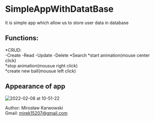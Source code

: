 # SimpleAppWithDatatBase</br>
It is simple app which allow us to store user data in database</br>
## Functions:</br>
*CRUD:</br>
  -Create
  -Read
  -Update
  -Delete
*Search
*start animation(mouse center click)</br>
*stop animation(mousue right click)</br>
*create new ball(mousue left click)</br>
## Appearance of app
![2022-02-08 at 10-51-22](https://user-images.githubusercontent.com/62155678/152968402-f3582c34-a7c5-48f0-b6d5-f8d80e3a31fc.png)

Author: Mirosław Karwowski<br />
Gmail: mirek15207@gmail.com<br />
